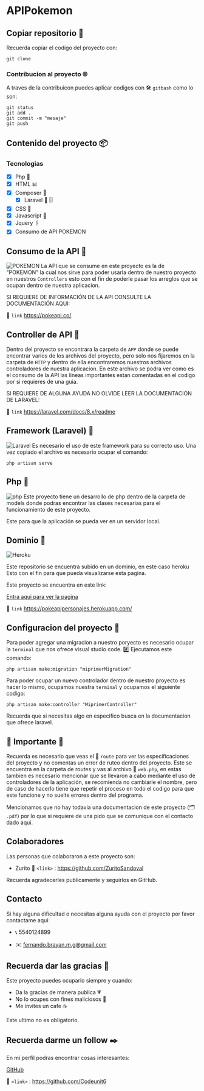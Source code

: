 # APIPokemon
## Copiar repositorio :space_invader:

Recuerda copiar el codigo del proyecto con:
```
git clone
```
### Contribucion al proyecto :globe_with_meridians:
A traves de la contribuicon puedes aplicar codigos con  	:hammer_and_wrench: `gitbash` como lo son:

```
git status
git add .
git commit -m "mesaje"
git push
```
## Contenido del proyecto :package:

### Tecnologias

- [x] Php  	:open_file_folder:
- [x] HTML :bar_chart:
- [x] Composer 	:pushpin:
    - [x] Laravel :straight_ruler: 	:file_cabinet:
- [x] CSS :triangular_ruler:
- [x] Javascript :file_folder:
- [x] Jquery :paperclips:
- [x] Consumo de API POKEMON
 
## Consumo de la API :pushpin:
![POKEMON](https://upload.wikimedia.org/wikipedia/commons/thumb/9/98/International_Pok%C3%A9mon_logo.svg/1280px-International_Pok%C3%A9mon_logo.svg.png "POKEMON")
La API que se consume en este proyecto es la de "POKEMON" la cual nos sirve para poder usarla dentro de nuestro proyecto en nuestros `Controllers` esto con el fin de poderle pasar los arreglos que se ocupan dentro de nuestra aplicacion.

SI REQUIERE DE INFORMACIÓN DE LA API CONSULTE LA DOCUMENTACIÓN AQUI:

:link: `link` <https://pokeapi.co/>

## Controller de API :open_file_folder:
Dentro del proyecto se encontrara la carpeta de `APP` donde se puede encontrar varios de los archivos del proyecto, pero solo nos fijaremos en la carpeta de `HTTP` y dentro de ella encontraremos nuestros archivos controladores de nuestra aplicacion. En este archivo se podra ver como es el consumo de la API las lineas importantes estan comentadas en el codigo por si requieres de una guia.

SI REQUIERE DE ALGUNA AYUDA NO OLVIDE LEER LA DOCUMENTACIÓN DE LARAVEL:

:link: `link` <https://laravel.com/docs/8.x/readme>

## Framework (Laravel) :pushpin:
![Laravel](https://upload.wikimedia.org/wikipedia/commons/thumb/3/36/Logo.min.svg/2560px-Logo.min.svg.png "Laravel")
Es necesario el uso de este framework para su correcto uso.
Una vez copiado el archivo es necesario ocupar el comando:
```
php artisan serve
```

## Php :open_file_folder:
![php](https://upload.wikimedia.org/wikipedia/commons/thumb/2/27/PHP-logo.svg/2560px-PHP-logo.svg.png)
Este proyecto tiene un desarrollo de php dentro de la carpeta de models donde podras encontrar las clases necesarias para el funcionamiento de este proyecto.

Este para que la aplicación se pueda ver en un servidor local.

## Dominio :round_pushpin:

![Heroku](https://upload.wikimedia.org/wikipedia/commons/thumb/e/ec/Heroku_logo.svg/2560px-Heroku_logo.svg.png)

Este repositorio se encuentra subido en un dominio, en este caso heroku
Esto con el fin para que pueda visualizarse esta pagina. 

Este proyecto se encuentra en este link:

[Entra aqui para ver la pagina](https://pokeapipersonajes.herokuapp.com/ "dominio")
 
 :link: `link` <https://pokeapipersonajes.herokuapp.com/>

## Configuracion del proyecto :wrench:

Para poder agregar una migracion a nuestro poryecto es necesario ocupar la `terminal` que nos ofrece visual studio code.
 :hash: Ejecutamos este comando:
```
php artisan make:migration "miprimerMigration"
```
Para poder ocupar un nuevo controlador dentro de nuestro proyecto es hacer lo mismo, ocupamos nuestra `terminal` y ocupamos el siguiente codigo:
```
php artisan make:controller "MiprimerController"
```
Recuerda que si necesitas algo en especifico busca en la documentacion que ofrece laravel.


## :pushpin: Importante :pushpin:
Recuerda es necesario que veas el  	:open_file_folder: `route` para ver las especificaciones del proyecto y no comentas un error de ruteo dentro del proyecto. Este se encuentra en la carpeta de routes y vas al archivo :card_index: `web.php`, en estas tambien es necesario mencionar que se llevaron a cabo mediante el uso de controladores de la aplicación, se recomienda no cambiarle el nombre, pero de caso de hacerlo tiene que repetir el proceso en todo el codigo para que este funcione y no suelte errores dentro del programa.

Mencionamos que no hay todavia una documentacion de este proyecto (:card_index_dividers: `.pdf`) por lo que si requiere de una pido que se comunique con el contacto dado aqui.

## Colaboradores

Las personas que colaboraron a este proyecto son:

- Zurito :link: `<link>` : <https://github.com/ZuritoSandoval>

Recuerda agradecerles publicamente y seguirlos en GitHub.

## Contacto
Si hay alguna dificultad o necesitas alguna ayuda con el proyecto por favor contactame aqui:
- :telephone_receiver:  5540124899

- :envelope:  fernando.brayan.m.g@gmail.com

## Recuerda dar las gracias :blue_heart:
Este proyecto puedes ocuparlo siempre y cuando:
- Da la gracias de manera publica :heartpulse:
- No lo ocupes con fines maliciosos :lock_with_ink_pen:
- Me invites un cafe :coffee:

Este ultimo no es obligatorio.

## Recuerda darme un follow :black_nib:
En mi perfil podras encontrar cosas interesantes: 

[GitHub](https://github.com/Codeunit6 "GitHub")

:link: `<link>` : <https://github.com/Codeunit6>
